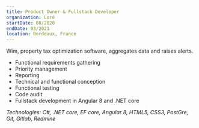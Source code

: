 ```yaml
---
title: Product Owner & Fullstack Developer
organization: Loré
startDate: 08/2020
endDate: 03/2021
location: Bordeaux, France
---
```


Wim, property tax optimization software, aggregates data and raises alerts.

- Functional requirements gathering
- Priority management
- Reporting
- Technical and functional conception
- Functional testing
- Code audit
- Fullstack development in Angular 8 and .NET core

*Technologies: C#, .NET core, EF core, Angular 8, HTML5, CSS3, PostGre, Git, Gitlab, Redmine*